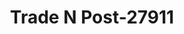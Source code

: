 ---
f_zip-code: 68025
f_state-code: NE
title: Trade N Post-27911
f_phone: 402-721-7968
f_city-only: Fremont
f_address: 735 W 23rd Street Fremont
f_location-unique-id: '27911'
slug: trade-n-post-27911
updated-on: '2024-05-30T13:46:58.046Z'
created-on: '2024-05-30T13:36:59.803Z'
published-on: '2024-05-30T13:54:32.469Z'
f_city-state: cms/city/fremont-ne.md
f_company: cms/company/trade-n-post.md
f_state: cms/state/nebraska.md
layout: '[payday-loan].html'
tags: payday-loan
---